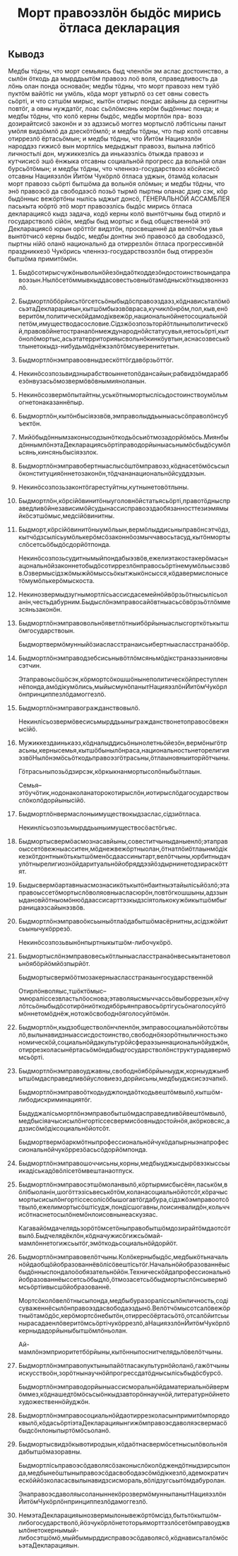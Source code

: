 <h1 align='center'>Морт правоэзлӧн быдӧс мирись ӧтласа декларация</h1>
<h2>Кыводз</h2>
<p>Медбы тӧдны, что морт семьяись быд членлӧн эм аслас достоинство, а сылӧн ӧткодь да мырддьытӧм правоэз лоӧ воля, справедливость да лӧнь олан понда основаӧн;  медбы тӧдны, что морт правоэз нем туйӧ пуктӧм вайӧтіс  ни умӧль, кӧда морт увтырлӧ оз сет овны совесть сьӧрті, и что сэтшӧм мирыс, кытӧн отирыс пондас авйыны да сернитны повтӧг, а овны нуждатӧг, лоас сьӧлӧмсянь керӧм быдӧнныс понда; и
медбы тӧдны, что колӧ керны быдӧс, медбы мортлӧн пра- воэз дозирайтсисӧ законӧн и эз адззисьӧ моггез мортыслӧ лэбтісьны паныт умӧля видзӧмлӧ да дзескӧтӧмлӧ; и
медбы тӧдны, что пыр колӧ отсавны отиррезлӧ ёртасьӧмын; и
медбы тӧдны, что Йитӧм Нацияэзлӧн народдэз гижисӧ  вын мортлісь медыджыт правоэз, вылына лэбтісӧ личностьлі дон, мужиккезлісь да инькаэзлісь ӧтыжда правоэз и кутчисисӧ эшӧ ёнжыка отсавны социальнӧй прогресс да вольнӧй олан бурсьӧтӧмын; и
медбы тӧдны, что членнэз-государствоэз кӧсйисисӧ отсавны Нацияэзлӧн Йитӧм Чукӧрлӧ ӧтласа уджын, ӧтамӧд коласын морт правоэз сьӧрті бытшӧма да вольнӧя олӧмын; и
медбы тӧдны, что энӧ правоэсӧ да свободаэсӧ позьӧ тырмӧ пыртны оланас дзир сэк, кӧр быдӧнныс вежӧртӧны нылісь ыджыт донсӧ,
ГЕНЕРАЛЬНӦЙ АССАМБЛЕЯ паськыта юӧртӧ этӧ морт правоэзлісь быдӧс мирись ӧтласа декларациясӧ кыдз задача, кодӧ керны колӧ вынтӧтчыны быд отирлӧ и государстволӧ сійӧн, медбы быд мортыс и быд общественнӧй  этӧ Декларациясӧ юрын орӧттӧг видзтӧн, просвещеннё да велӧтчӧм увья вынтӧтчисӧ керны быдӧс, медбы донтны энӧ правоэсӧ да свободаэсӧ, пыртны нійӧ оланӧ национальнӧ да отиррезлӧн ӧтласа прогрессивнӧй праздниккезӧ Чукӧрись членнэз-государствоэзлӧн быд отиррезӧн бытшӧма примитӧмӧн.</p>
<ol>
  <li>
    <p>Быдӧсотирысчужӧнывольнӧйезӧндаӧткоддезӧндостоинствоындаправоэзын.Нылӧсетӧммывкыддасовестьовныӧтамӧдныскӧткыдзвоннэзлӧ.</p>
  </li>
  <li>
    <p>Быдмортлӧбӧрйисьтӧгсетсьӧныбыдӧсправоэздаэз,кӧднависьталӧмӧсьэтаДекларацияын,кытшӧмбыэзвӧвраса,кучиклӧнрӧм,пол,кыв,енӧверитӧм,политическӧйдамодіквежӧр,национальнӧйнетосоциальнӧйпетӧм,имуществодасословие.Сідзжӧозпозьторйӧтлыныполитическӧй,правовӧйнетостраналӧнмеждународнӧйстатусувья,нетосьӧрті,кытӧнолӧмортыс,асьэтатерриторияысвольнӧкинкӧувтын,аснасозвеськӧтлынетокыдз-нибудьмӧднёжзэлӧтӧмсуверенитетын.</p>
  </li>
  <li>
    <p>Быдмортлӧнэмправоовныдзескӧттӧгдавӧрзьӧттӧг.</p>
  </li>
  <li>
    <p>Некинӧсозпозьвидзнырабствоыннетопӧдансайын;рабвидзӧмдараббезӧнвузасьӧмозвермӧвӧвнымияноланын.</p>
  </li>
  <li>
    <p>Некинӧсозвермӧпытайтны,уськӧтнымортыслісьдостоинствоумӧльмогнетонаказаннёпыр.</p>
  </li>
  <li>
    <p>Быдмортлӧн,кытӧнбысіяэзвӧв,эмправолыддьыныасьсӧправолӧнсубъектӧн.</p>
  </li>
  <li>
    <p>Мийӧбыдӧннымзаконысодзынӧткодьӧсьиӧтмозадорйӧмӧсь.МиянбыдӧннымлӧнэтаДекларациясьӧртіправодорйыныасьнымӧсбыдӧсумӧльсянь,кинсяньбысіяэзлок.</p>
  </li>
  <li>
    <p>Быдмортлӧнэмправобертныаслысӧштӧмправоэз,кӧднасетӧмӧсьсылӧконституцияӧннетозаконӧн,тӧдчананациональнӧйсуддэзын.</p>
  </li>
  <li>
    <p>Некинӧсозпозьзаконтӧгарестуйтны,кутнынетовӧтлыны.</p>
  </li>
  <li>
    <p>Быдмортлӧн,кӧрсійӧвинитӧныуголовнӧйстатьясьӧрті,правотӧднысправедливӧйнезависимӧйсудынассисправоэздаобязанносттезиэмямыйкӧсэтшӧмыс,медсійӧвинитны.</p>
  </li>
  <li>
    <p>Быдморт,кӧрсійӧвинитӧныумӧльын,вермӧлыддисьныправӧнсэтчӧдз,кытчӧдзсылісьумӧлькерӧмсӧзаконнӧозмыччавосьтасуд,кытӧнмортыслӧсетсьӧбыдӧсдорйӧтпонда.</p>
    <p>Некинӧсозпозьсудитнымыйпондабыэзвӧв,ежелиэтакостакерӧмасьнацональнӧйзаконнетобыдӧсотиррезлӧнправосьӧртінемумӧльысэзвӧв.Озвермысідзжӧмыжйӧмыссьӧкытжыкӧнсысся,кӧдавермислонысетӧмумӧлькерӧмыскоста.</p>
  </li>
  <li>
    <p>Некинозвермыдзугнымортлісьассисдасемейнӧйвӧрзьӧтнысылісьоланін,честьдабурним.Быдыслӧнэмправосайӧвтныасьсӧвӧрзьӧтлӧммезсяньзаконӧн.</p>
  </li>
  <li>
    <p>Быдмортлӧнэмправовольнӧяветлӧтныибӧрйыныаслысгорткӧтькытшӧмгосударствоын.</p>
    <p>Быдмортвермӧмунныйӧзиасласстранаисьибертныасласстранаӧбӧр.</p>
  </li>
  <li>
    <p>Быдмортлӧнэмправодзебсисьнывӧтлӧмсяньмӧдікстранаэзыниовнысэтчин.</p>
    <p>Этаправоысӧшӧсэк,кӧрмортсӧкошшӧнынеполитическӧйпреступленнёпонда,амӧдікумӧлись,мыйысмунӧпанытНацияэзлӧнЙитӧмЧукӧрлӧнпринциппезлӧдамоггезлӧ.</p>
  </li>
  <li>
    <p>Быдмортлӧнэмправогражданствовылӧ.</p>
    <p>Некинлісьозвермӧвесисьмырддьыныгражданствонетоправосӧвежнысійӧ.</p>
  </li>
  <li>
    <p>Мужиккездаинькаэз,кӧдналыддисьӧнынолетньӧйезӧн,вермӧныгӧтрасьны,кернысемья,кытшӧбынылӧнраса,национальностьнеторелигияэзвӧНылӧнэмӧсьӧткодьправоэзгӧтрасьны,ӧтлаыновныиторйӧтчыны.</p>
    <p>Гӧтрасьныпозьӧдзирсэк,кӧркыкнанмортысолӧныбыӧтлаын.</p>
    <p>Семья–этӧучӧтик,нодонаколанаторокотирыслӧн,иотирыслӧдагосударствоыслӧколӧдорйынысійӧ.</p>
  </li>
  <li>
    <p>Быдмортлӧнвермаслоныимуществокыдзаслас,сідзиӧтласа.</p>
    <p>Некинлісьозпозьмырддьыныимуществосӧастӧгьяс.</p>
  </li>
  <li>
    <p>Быдмортысвермӧасмознасавйыны,совеститчыныданыенлӧ;этаправоыссетӧвежныасситен,мӧднежвежӧртныолан,ӧтнатлӧиӧтлаынмӧдіккезкӧтдонтныкӧтькытшӧменӧсдаассинытарт,велӧтчыны,юрбитныдачулӧтнырелигиознӧйдаритуальнӧйобряддэзйӧздырнинетодзираскӧттят.</p>
  </li>
  <li>
    <p>Быдысвермӧартавныасмознасикӧтькытӧнбаитныэтайылісьйӧзлӧ;этаправоыссетӧмортыслӧволяовныасласюрӧн,повтӧгкошшыны,адззыныдановйӧтныомӧнюӧдаассисарттэзкыдзсіятолькокужӧикытшӧмбыграницаэзсайынэзвӧв.</p>
  </li>
  <li>
    <p>Быдмортлӧнэмправоӧксьыныӧтлаӧдабытшӧмасёрнитны,асідзжӧйитсьынычукӧррезӧ.</p>
    <p>Некинӧсозпозьвынӧнпыртныкытшӧм-либочукӧрӧ.</p>
  </li>
  <li>
    <p>Быдмортыслӧнэмправовеськӧтлыныасласстранаӧнвеськытанетовольнӧябӧрйӧмйӧзпырйӧт.</p>
    <p>Быдмортысвермӧӧтмозакерныасласстранаынгосударственнӧй</p>
    <p>Отирлӧнволяыс,тшӧктӧмыс–эмюраліссезвластьлӧоснова;этаволяысмыччассьӧвыборрезын,кӧчулӧтсьӧныбыдӧсотирӧниӧткодябӧрьянправосьӧртігусьӧнаголосуйтӧмӧннетомӧднёж,нотожӧсвободнӧяголосуйтӧмӧн.</p>
  </li>
  <li>
    <p>Быдмортлӧн,кыдзобществолӧнчленлӧн,эмправосоциальнӧйотсӧтвылӧ,вылынавидзныассисдостоинство,свободнӧязорӧтныличностьэкономическӧй,социальнӧйдакультурӧйсфераэзыннациональнӧйуджӧн,отиррезколасынёртасьӧмӧндабыдгосударстволӧнструктурадавермӧмсьӧрті.</p>
  </li>
  <li>
    <p>Быдмортлӧнэмправоуджавны,свободнӧябӧрйыныудж,корныуджынбытшӧмдасправедливӧйусловиеэз,дорйисьны,медбыуджсисэзчапкӧ.</p>
    <p>Быдмортлӧнэмправоӧткодьуджпондаӧткодьвештӧмвылӧ,кытшӧм-либодискриминациятӧг.</p>
    <p>Быдуджалісьмортлӧнэмправобытшӧмдасправедливӧйвештӧмвылӧ,медбысіяачысисылӧнгортіссесвермисӧовныдостойнӧя,акӧрковсяс,адззисӧмӧдіксоциальнӧйотсӧт.</p>
    <p>Быдмортвермӧаркмӧтныпрофессиональнӧйчукӧдапырныэнапрофессиональнӧйчукӧррезӧасьсӧдорйӧмпонда.</p>
  </li>
  <li>
    <p>Быдмортлӧнэмправошоччисьны,корны,медбыуджысдырӧвэзкыссьыикадіськадӧвӧлісетӧмвештанаотпуск.</p>
  </li>
  <li>
    <p>Быдмортлӧнэмправосэтшӧмоланвылӧ,кӧртырмисбысёян,паськӧм,вӧлібыоланін,шогӧттэзісьвеськӧтӧм,коланасоциальнӧйотсӧт,кӧрачысмортысисылӧнгортіссесолісӧбышогавтӧгдабура,сідзжӧэмправоотсӧтвылӧ,ежелимортысӧштісудж,пондісшогавны,лоисинвалидӧн,кольччисӧтнаснетосылӧнемӧнлоисовнынеаскузяас.</p>
    <p>Кагавайӧмдачелядьзорӧтӧмсетӧныправобытшӧмдозирайтӧмдаотсӧтвылӧ.Быдчелядёклӧн,кӧдначужисӧгижсьӧмай-мамлӧннетогижсьытӧг,эмӧткодьсоциальнӧйдорйӧт.</p>
  </li>
  <li>
    <p>Быдмортлӧнэмправовелӧтчыны.Колӧкерныбыдӧс,медбыкӧтьначальнӧйдаобщӧйобразованнёвӧлісӧвештісьтӧг.Начальнӧйобразованнёысбыдӧнныспондалоӧобязательнӧйӧн.Техническӧйдапрофессиональнӧйобразованнёыссетсьӧбыдлӧ,ӧтмозасетсьӧбыдмортыслӧнсывермӧмсьӧртіивысшӧйобразованнё.</p>
    <p>Мортсӧколӧвелӧтнысыпонда,медбыбуразораліссылӧнличность,содісуваженнёсылӧнправоэздасвободаэздынӧ.Велӧтчӧмысотсалӧвежӧртныӧтамӧдӧс,керӧмортсӧнебытӧн,отирресӧёртасьӧтӧ,отсалӧйитсьынырасадаенлӧверитӧмсьӧртічукӧррезлӧ,аНацияэзлӧнЙитӧмЧукӧрлӧкерныдадорйыныбытшӧмлӧньолан.</p>
    <p>Ай-мамлӧнэмприоритетбӧрйыны,кытӧнныпоснитчелядьлӧвелӧтчыны.</p>
  </li>
  <li>
    <p>Быдмортлӧнэмправопуктыныпайӧтласакультурнӧйоланӧ,гажӧтчыныискусствоӧн,зорӧтнынаучнӧйпрогрессдатӧднысылісьбыдӧсбурсӧ.</p>
    <p>Быдмортлӧнэмправодорйыныассисморальнӧйдаматериальнӧйвермӧммез,кӧднашедтӧмӧсьсыӧнкыдзавторӧннаучнӧй,литературнӧйнетохудожественнӧйуджӧн.</p>
  </li>
  <li>
    <p>Быдмортлӧнэмправосоциальнӧйдаотиррезколасынпримитӧмпорядоквылӧ,кӧдасьӧртіэтаДекларацияынгижӧмправоэсдаволяэсвермасӧбыдсӧнлоныпыртӧмӧсьоланӧ.</p>
  </li>
  <li>
    <p>Быдмортысвидзӧкывотиродзын,кӧдаӧтнасвермӧсетнысылӧвольнӧядабытшӧмазоравны.</p>
    <p>Быдмортлісьправоэсӧдаволясӧзаконыслӧколӧджендӧтныдзирсыпонда,медбынеӧштыныправоэсӧдасвободаэсӧмӧдіккезлӧ,адемократическӧййӧзколасасвылынавидзсисмораль,вӧлідзугсьытӧмдабуролан.</p>
    <p>ЭнаправоэсдаволяысоланыннекӧрозвермӧмунныпанытНацияэзлӧнЙитӧмЧукӧрлӧнпринциппезлӧдамоггезлӧ.</p>
  </li>
  <li>
    <p>НемэтаДекларацияынозвермылонывежӧртӧмсідз,бытьтӧкытшӧм-либогосударстволӧ,йӧзчукӧрлӧнетоторьяморттэзлӧсетӧмправоуджвылӧнетокернымый-либосэтшӧмӧ,мыйбымырддисправоэсӧдаволясӧ,кӧднависьталӧмӧсьэтаДекларацияын.</p>
  </li>
</ol>